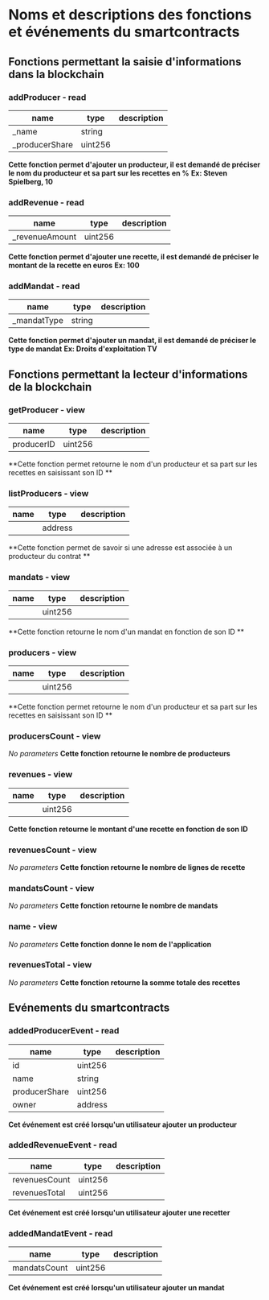 # Noms et descriptions des fonctions et événements du smartcontracts

## Fonctions permettant la saisie d'informations dans la blockchain

### addProducer - read

| name            | type    | description |
| --------------- | ------- | ----------- |
| \_name          | string  |
| \_producerShare | uint256 |

**Cette fonction permet d'ajouter un producteur, il est demandé de préciser le nom du producteur et sa part sur les recettes en %**
**Ex: Steven Spielberg, 10**

### addRevenue - read

| name            | type    | description |
| --------------- | ------- | ----------- |
| \_revenueAmount | uint256 |

**Cette fonction permet d'ajouter une recette, il est demandé de préciser le montant de la recette en euros**
**Ex: 100**

### addMandat - read

| name         | type   | description |
| ------------ | ------ | ----------- |
| \_mandatType | string |

**Cette fonction permet d'ajouter un mandat, il est demandé de préciser le type de mandat**
**Ex: Droits d'exploitation TV**

## Fonctions permettant la lecteur d'informations de la blockchain

### getProducer - view

| name       | type    | description |
| ---------- | ------- | ----------- |
| producerID | uint256 |

**Cette fonction permet retourne le nom d'un producteur et sa part sur les recettes en saisissant son ID **

### listProducers - view

| name | type    | description |
| ---- | ------- | ----------- |
|      | address |

**Cette fonction permet de savoir si une adresse est associée à un producteur du contrat **

### mandats - view

| name | type    | description |
| ---- | ------- | ----------- |
|      | uint256 |

**Cette fonction retourne le nom d'un mandat en fonction de son ID **

### producers - view

| name | type    | description |
| ---- | ------- | ----------- |
|      | uint256 |

**Cette fonction permet retourne le nom d'un producteur et sa part sur les recettes en saisissant son ID **

### producersCount - view

_No parameters_
**Cette fonction retourne le nombre de producteurs**

### revenues - view

| name | type    | description |
| ---- | ------- | ----------- |
|      | uint256 |

**Cette fonction retourne le montant d'une recette en fonction de son ID**

### revenuesCount - view

_No parameters_
**Cette fonction retourne le nombre de lignes de recette**

### mandatsCount - view

_No parameters_
**Cette fonction retourne le nombre de mandats**

### name - view

_No parameters_
**Cette fonction donne le nom de l'application**

### revenuesTotal - view

_No parameters_
**Cette fonction retourne la somme totale des recettes**

## Evénements du smartcontracts

### addedProducerEvent - read

| name          | type    | description |
| ------------- | ------- | ----------- |
| id            | uint256 |
| name          | string  |
| producerShare | uint256 |
| owner         | address |

**Cet événement est créé lorsqu'un utilisateur ajouter un producteur**

### addedRevenueEvent - read

| name          | type    | description |
| ------------- | ------- | ----------- |
| revenuesCount | uint256 |
| revenuesTotal | uint256 |

**Cet événement est créé lorsqu'un utilisateur ajouter une recetter**

### addedMandatEvent - read

| name         | type    | description |
| ------------ | ------- | ----------- |
| mandatsCount | uint256 |

**Cet événement est créé lorsqu'un utilisateur ajouter un mandat**
